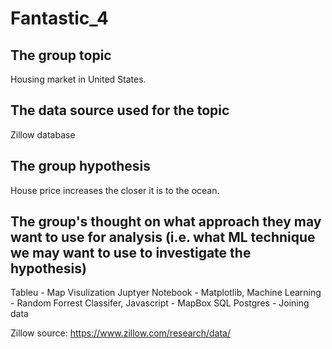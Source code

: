 # Fantastic_4

## The group topic

Housing market in United States. 

## The data source used for the topic

Zillow database

## The group hypothesis

House price increases the closer it is to the ocean.




## The group's thought on what approach they may want to use for analysis (i.e. what ML technique we may want to use to investigate the hypothesis)

Tableu - Map Visulization
Juptyer Notebook - Matplotlib, 
Machine Learning - Random Forrest Classifer, 
Javascript - MapBox
SQL Postgres - Joining data 


Zillow source: https://www.zillow.com/research/data/
